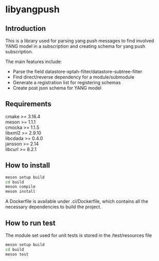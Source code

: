 # libyangpush

## Introduction

This is a library used for parsing yang push messages to find involved 
YANG model in a subscription and creating schema for yang push subscription.  

The main features include:
- Parse the field datastore-xptah-filter/datastore-subtree-filter
- Find direct/reverse dependency for a module/submodule
- Generate a registration list for registering schemas
- Create post json schema for YANG model


## Requirements

cmake >= 3.16.4  
meson >= 1.1.1  
cmocka >= 1.1.5  
libxml2 >= 2.9.10  
libcdada >= 0.4.0  
jansson >= 2.14  
libcurl >= 8.2.1

## How to install

```bash
meson setup build
cd build
meson compile
meson install
```

A Dockerfile is available under .ci/Dockerfile, which contains all the
necessary dependencies to build the project.

## How to run test
The module set used for unit tests is stored in the /test/resources file
```bash
meson setup build
cd build
meson test
``` 
